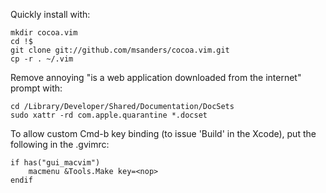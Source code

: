 Quickly install with:

	mkdir cocoa.vim
	cd !$
	git clone git://github.com/msanders/cocoa.vim.git
	cp -r . ~/.vim

Remove annoying "is a web application downloaded from the internet" prompt with:

	cd /Library/Developer/Shared/Documentation/DocSets
	sudo xattr -rd com.apple.quarantine *.docset

To allow custom Cmd-b key binding (to issue 'Build' in the Xcode), put the following in the .gvimrc:

	if has("gui_macvim")
		macmenu &Tools.Make key=<nop>
	endif
